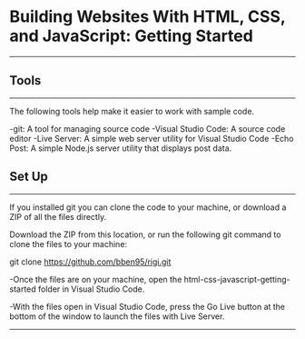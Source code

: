# Building Websites With HTML, CSS, and JavaScript: Getting Started
***
## Tools
---
The following tools help make it easier to work with sample code.

-git: A tool for managing source code
-Visual Studio Code: A source code editor
-Live Server: A simple web server utility for Visual Studio Code
-Echo Post: A simple Node.js server utility that displays post data.

## Set Up
---
If you installed git you can clone the code to your machine, or download a ZIP of all the files directly.

Download the ZIP from this location, or run the following git command to clone the files to your machine:

git clone https://github.com/bben95/rigi.git

-Once the files are on your machine, open the html-css-javascript-getting-started folder in Visual Studio Code.

-With the files open in Visual Studio Code, press the Go Live button at the bottom of the window to launch the files with Live Server.

***


